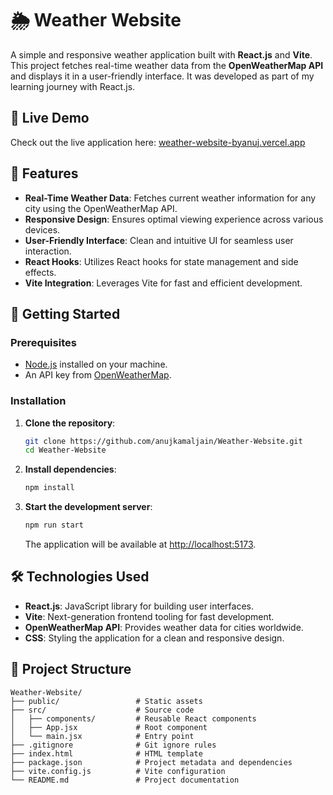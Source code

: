 # 🌦️ Weather Website

A simple and responsive weather application built with **React.js** and **Vite**. This project fetches real-time weather data from the **OpenWeatherMap API** and displays it in a user-friendly interface. It was developed as part of my learning journey with React.js.

## 🔗 Live Demo

Check out the live application here: [weather-website-byanuj.vercel.app](https://weather-website-byanuj.vercel.app)

## 🧰 Features

- **Real-Time Weather Data**: Fetches current weather information for any city using the OpenWeatherMap API.
- **Responsive Design**: Ensures optimal viewing experience across various devices.
- **User-Friendly Interface**: Clean and intuitive UI for seamless user interaction.
- **React Hooks**: Utilizes React hooks for state management and side effects.
- **Vite Integration**: Leverages Vite for fast and efficient development.

## 🚀 Getting Started

### Prerequisites

- [Node.js](https://nodejs.org/) installed on your machine.
- An API key from [OpenWeatherMap](https://openweathermap.org/api).

### Installation

1. **Clone the repository**:

   ```bash
   git clone https://github.com/anujkamaljain/Weather-Website.git
   cd Weather-Website
   ```


2. **Install dependencies**:

   ```bash
   npm install
   ```

3. **Start the development server**:

   ```bash
   npm run start
   ```


   The application will be available at [http://localhost:5173](http://localhost:5173).

## 🛠️ Technologies Used

- **React.js**: JavaScript library for building user interfaces.
- **Vite**: Next-generation frontend tooling for fast development.
- **OpenWeatherMap API**: Provides weather data for cities worldwide.
- **CSS**: Styling the application for a clean and responsive design.

## 📁 Project Structure


```plaintext
Weather-Website/
├── public/                 # Static assets
├── src/                    # Source code
│   ├── components/         # Reusable React components
│   ├── App.jsx             # Root component
│   └── main.jsx            # Entry point
├── .gitignore              # Git ignore rules
├── index.html              # HTML template
├── package.json            # Project metadata and dependencies
├── vite.config.js          # Vite configuration
└── README.md               # Project documentation
```
